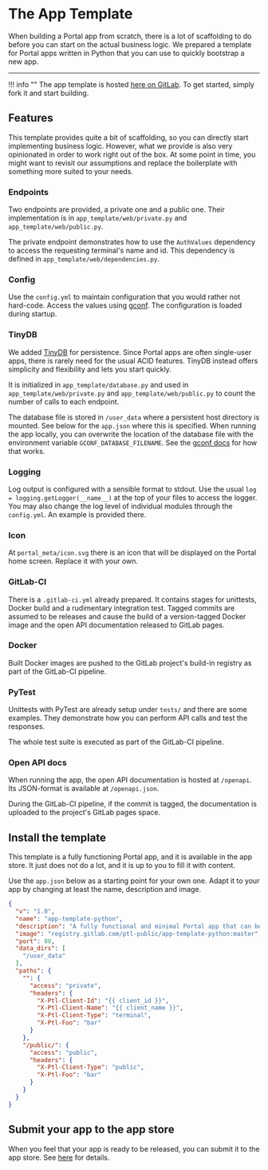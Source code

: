 # The App Template

When building a Portal app from scratch, there is a lot of scaffolding to do
before you can start on the actual business logic.
We prepared a template for Portal apps written in Python that you can use to quickly bootstrap a new app.

---

!!! info ""
    The app template is hosted [here on GitLab](https://gitlab.com/ptl-public/app-template-python).
    To get started, simply fork it and start building. 

## Features

This template provides quite a bit of scaffolding, so you can directly start implementing business logic.
However, what we provide is also very opinionated in order to work right out of the box.
At some point in time, you might want to revisit our assumptions 
and replace the boilerplate with something more suited to your needs. 

### Endpoints

Two endpoints are provided, a private one and a public one.
Their implementation is in `app_template/web/private.py` and `app_template/web/public.py`.

The private endpoint demonstrates how to use the `AuthValues` dependency 
to access the requesting terminal's name and id.
This dependency is defined in `app_template/web/dependencies.py`.

### Config

Use the `config.yml` to maintain configuration that you would rather not hard-code.
Access the values using [gconf](https://gitlab.com/max-tet/gconf/).
The configuration is loaded during startup.

### TinyDB

We added [TinyDB](https://tinydb.readthedocs.io/en/latest/index.html) for persistence.
Since Portal apps are often single-user apps, there is rarely need for the usual ACID features.
TinyDB instead offers simplicity and flexibility and lets you start quickly.

It is initialized in `app_template/database.py` and used in `app_template/web/private.py` and `app_template/web/public.py`
to count the number of calls to each endpoint.

The database file is stored in `/user_data` where a persistent host directory is mounted.
See below for the `app.json` where this is specified.
When running the app locally, you can overwrite the location of the database file
with the environment variable `GCONF_DATABASE_FILENAME`.
See the [gconf docs](https://gitlab.com/max-tet/gconf#environment-variables-override) for how that works.

### Logging

Log output is configured with a sensible format to stdout.
Use the usual `log = logging.getLogger(__name__)` at the top of your files to access the logger.
You may also change the log level of individual modules through the `config.yml`.
An example is provided there.

### Icon

At `portal_meta/icon.svg` there is an icon that will be displayed on the Portal home screen.
Replace it with your own.

### GitLab-CI

There is a `.gitlab-ci.yml` already prepared.
It contains stages for unittests, Docker build and a rudimentary integration test.
Tagged commits are assumed to be releases and cause the build of a version-tagged Docker image
and the open API documentation released to GitLab pages.

### Docker

Built Docker images are pushed to the GitLab project's build-in registry
as part of the GitLab-CI pipeline.

### PyTest

Unittests with PyTest are already setup under `tests/` and there are some examples.
They demonstrate how you can perform API calls and test the responses.

The whole test suite is executed as part of the GitLab-CI pipeline.

### Open API docs

When running the app, the open API documentation is hosted at `/openapi`.
Its JSON-format is available at `/openapi.json`.

During the GitLab-CI pipeline, if the commit is tagged,
the documentation is uploaded to the project's GitLab pages space.

## Install the template

This template is a fully functioning Portal app, and it is available in the app store.
It just does not do a lot, and it is up to you to fill it with content.

Use the `app.json` below as a starting point for your own one.
Adapt it to your app by changing at least the name, description and image.

```json
{
  "v": "1.0",
  "name": "app-template-python",
  "description": "A fully functional and minimal Portal app that can be used to quickly bootstrap a new app using Python",
  "image": "registry.gitlab.com/ptl-public/app-template-python:master",
  "port": 80,
  "data_dirs": [
    "/user_data"
  ],
  "paths": {
    "": {
      "access": "private",
      "headers": {
        "X-Ptl-Client-Id": "{{ client_id }}",
        "X-Ptl-Client-Name": "{{ client_name }}",
        "X-Ptl-Client-Type": "terminal",
        "X-Ptl-Foo": "bar"
      }
    },
    "/public/": {
      "access": "public",
      "headers": {
        "X-Ptl-Client-Type": "public",
        "X-Ptl-Foo": "bar"
      }
    }
  }
}
```

## Submit your app to the app store

When you feel that your app is ready to be released, you can submit it to the app store.
See [here](submitting.md) for details.